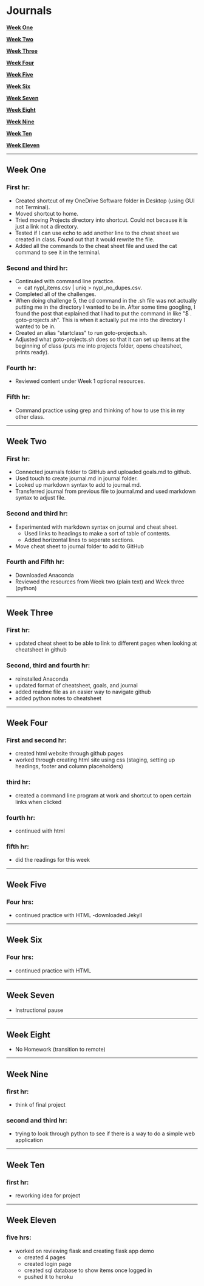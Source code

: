 # Journals

**[Week One](#week-one)**

**[Week Two](#week-two)**

**[Week Three](#week-three)**

**[Week Four](#week-four)**

**[Week Five](#week-five)**

**[Week Six](#week-Six)**

**[Week Seven](#week-Seven)**

**[Week Eight](#week-Eight)**

**[Week Nine](#week-Nine)**

**[Week Ten](#week-Ten)**

**[Week Eleven](#week-Eleven)**

***

## Week One

### First hr:
- Created shortcut of my OneDrive Software folder in Desktop (using GUI not Terminal).
- Moved shortcut to home.
- Tried moving Projects directory into shortcut. Could not because it is just a link not a directory.
- Tested if I can use echo to add another line to the cheat sheet we created in class. Found out that it would rewrite the file.
- Added all the commands to the cheat sheet file and used the cat command to see it in the terminal.
	
### Second and third hr:
- Continuied with command line practice.
    - cat nypl_items.csv | uniq > nypl_no_dupes.csv.
- Completed all of the challenges.
- When doing challenge 5, the cd command in the .sh file was not actually putting me in the directory I wanted to be in. After some time googling, I found the post that explained that I had to put the command in like "$ . goto-projects.sh". This is when it actually put me into the directory I wanted to be in.
- Created an alias "startclass" to run goto-projects.sh.
- Adjusted what goto-projects.sh does so that it can set up items at the beginning of class (puts me into projects folder, opens cheatsheet, prints ready).
	
### Fourth hr:
- Reviewed content under Week 1 optional resources.

### Fifth hr:
- Command practice using grep and thinking of how to use this in my other class.

***

## Week Two

### First hr:
- Connected journals folder to GitHub and uploaded goals.md to github.
- Used touch to create journal.md in journal folder.
- Looked up markdown syntax to add to journal.md.
- Transferred journal from previous file to journal.md and used markdown syntax to adjust file.

### Second and third hr:
- Experimented with markdown syntax on journal and cheat sheet. 
    - Used links to headings to make a sort of table of contents.
    - Added horizontal lines to seperate sections.
- Move cheat sheet to journal folder to add to GitHub

### Fourth and Fifth hr:
- Downloaded Anaconda
- Reviewed the resources from Week two (plain text) and Week three (python)

***

## Week Three

### First hr:
- updated cheat sheet to be able to link to different pages when looking at cheatsheet in github

### Second, third and fourth hr:
- reinstalled Anaconda
- updated format of cheatsheet, goals, and journal
- added readme file as an easier way to navigate github
- added python notes to cheatsheet

***

## Week Four

### First and second hr:
- created html website through github pages
- worked through creating html site using css (staging, setting up headings, footer and column placeholders)

### third hr:
- created a command line program at work and shortcut to open certain links when clicked

### fourth hr:
- continued with html

### fifth hr:
- did the readings for this week

***

## Week Five

### Four hrs:
- continued practice with HTML
-downloaded Jekyll

***

## Week Six

### Four hrs:
- continued practice with HTML

***

## Week Seven

- Instructional pause

***

## Week Eight

- No Homework (transition to remote)

***

## Week Nine

### first hr:
- think of final project

### second and third hr:
- trying to look through python to see if there is a way to do a simple web application 

***

## Week Ten

### first hr:
- reworking idea for project

***

## Week Eleven

### five hrs:
- worked on reviewing flask and creating flask app demo
    - created 4 pages
    - created login page
    - created sql database to show items once logged in
    - pushed it to heroku